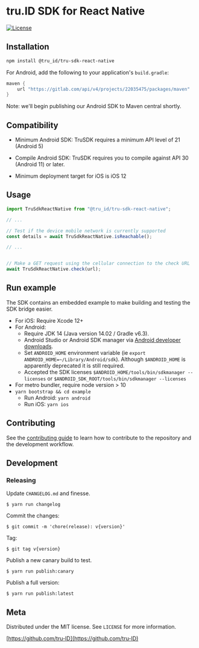 # tru.ID SDK for React Native

[![License][license-image]][license-url]


## Installation

```sh
npm install @tru_id/tru-sdk-react-native
```

For Android, add the following to your application's `build.gradle`:

```groovy
maven {
    url "https://gitlab.com/api/v4/projects/22035475/packages/maven"
}
```

Note: we'll begin publishing our Android SDK to Maven central shortly.

## Compatibility

- Minimum Android SDK: TruSDK requires a minimum API level of 21 (Android 5)

- Compile Android SDK: TruSDK requires you to compile against API 30  (Android 11) or later.

- Minimum deployment target for iOS is iOS 12

## Usage

```js
import TruSdkReactNative from "@tru_id/tru-sdk-react-native";

// ...

// Test if the device mobile network is currently supported 
const details = await TruSdkReactNative.isReachable();

// ...


// Make a GET request using the cellular connection to the check URL
await TruSdkReactNative.check(url);

```

## Run example

The SDK contains an embedded example to make building and testing the SDK bridge easier.

- For iOS: Require Xcode 12+
- For Android:
    - Require JDK 14 (Java version 14.02 / Gradle v6.3).
    - Android Studio or Android SDK manager via [Android developer downloads](https://developer.android.com/studio).
    - Set `ANDROID_HOME` environment variable (ie `export ANDROID_HOME=~/Library/Android/sdk`). Although `$ANDROID_HOME` is apparently deprecated it is still required.
    - Accepted the SDK licenses `$ANDROID_HOME/tools/bin/sdkmanager --licenses` or `$ANDROID_SDK_ROOT/tools/bin/sdkmanager --licenses`
- For metro bundler, require node version > 10
- `yarn bootstrap && cd example`
    - Run Android: `yarn android`
    - Run iOS: `yarn ios`

## Contributing

See the [contributing guide](CONTRIBUTING.md) to learn how to contribute to the repository and the development workflow.

## Development

### Releasing

Update `CHANGELOG.md` and finesse.

```
$ yarn run changelog
```

Commit the changes:

```
$ git commit -m 'chore(release): v{version}'
```

Tag:

```
$ git tag v{version}
```

Publish a new canary build to test.

```
$ yarn run publish:canary
```

Publish a full version:

```
$ yarn run publish:latest
```

## Meta

Distributed under the MIT license. See ``LICENSE`` for more information.

[https://github.com/tru-ID](https://github.com/tru-ID)

[license-image]: https://img.shields.io/badge/License-MIT-blue.svg
[license-url]: LICENSE
